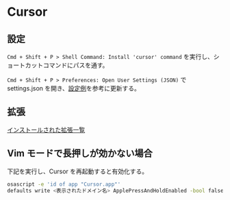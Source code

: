 # Cursor

## 設定

`Cmd + Shift + P > Shell Command: Install 'cursor' command` を実行し、ショートカットコマンドにパスを通す。

`Cmd + Shift + P > Preferences: Open User Settings (JSON)` で settings.json を開き、[設定例](https://github.com/dhythm/config-public/blob/master/cursor/settings.json)を参考に更新する。

## 拡張

[インストールされた拡張一覧](https://github.com/dhythm/config-public/blob/master/cursor/extensions.txt)

## Vim モードで長押しが効かない場合

下記を実行し、Cursor を再起動すると有効化する。

```sh
osascript -e 'id of app "Cursor.app"'
defaults write <表示されたドメイン名> ApplePressAndHoldEnabled -bool false
```
